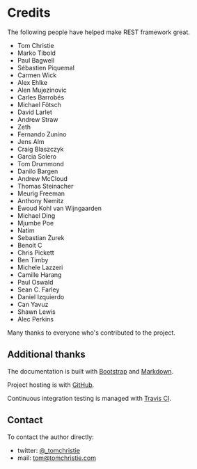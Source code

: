# Credits

The following people have helped make REST framework great.

* Tom Christie <tomchristie> 
* Marko Tibold <markotibold>
* Paul Bagwell <pbgwl>
* Sébastien Piquemal <sebpiq>
* Carmen Wick <cwick>
* Alex Ehlke <aehlke>
* Alen Mujezinovic <flashingpumpkin>
* Carles Barrobés <txels>
* Michael Fötsch <mfoetsch>
* David Larlet <david>
* Andrew Straw <astraw>
* Zeth <zeth>
* Fernando Zunino <fzunino>
* Jens Alm <ulmus>
* Craig Blaszczyk <jakul>
* Garcia Solero <garciasolero>
* Tom Drummond <devioustree>
* Danilo Bargen <gwrtheyrn>
* Andrew McCloud <amccloud>
* Thomas Steinacher <thomasst>
* Meurig Freeman <meurig>
* Anthony Nemitz <anemitz>
* Ewoud Kohl van Wijngaarden <ekohl>
* Michael Ding <yandy>
* Mjumbe Poe <mjumbewu>
* Natim <natim>
* Sebastian Żurek <sebzur>
* Benoit C <dzen>
* Chris Pickett <bunchesofdonald>
* Ben Timby <btimby>
* Michele Lazzeri <michelelazzeri-nextage>
* Camille Harang <mammique>
* Paul Oswald <poswald>
* Sean C. Farley <scfarley>
* Daniel Izquierdo <izquierdo>
* Can Yavuz <tschan>
* Shawn Lewis <shawnlewis>
* Alec Perkins <alecperkins>

Many thanks to everyone who's contributed to the project.

## Additional thanks

The documentation is built with [Bootstrap] and [Markdown].

Project hosting is with [GitHub].

Continuous integration testing is managed with [Travis CI][travis-ci].

## Contact

To contact the author directly:

* twitter: [@_tomchristie][twitter]
* mail: [tom@tomchristie.com][email]
 
[email]: mailto:tom@tomchristie.com
[twitter]: http://twitter.com/_tomchristie
[bootstrap]: http://twitter.github.com/bootstrap/
[markdown]: http://daringfireball.net/projects/markdown/
[github]: github.com/tomchristie/django-rest-framework
[travis-ci]: https://secure.travis-ci.org/tomchristie/django-rest-framework